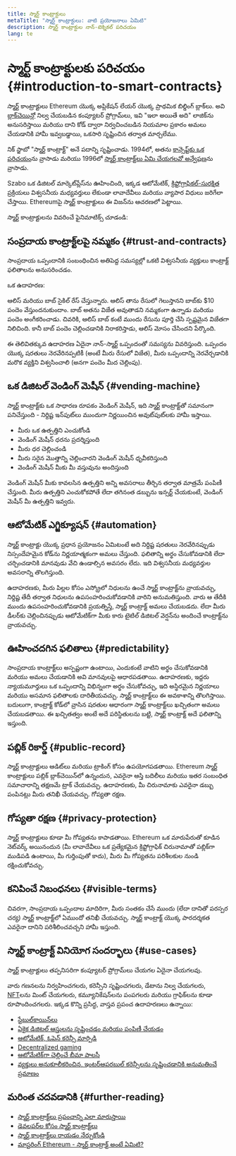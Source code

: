 ```yaml
---
title: స్మార్ట్ కాంట్రాక్టులు
metaTitle: "స్మార్ట్ కాంట్రాక్టులు: వాటి ప్రయోజనాలు ఏమిటి"
description: స్మార్ట్ కాంట్రాక్టుల నాన్-టెక్నికల్ పరిచయం
lang: te
---
```


# స్మార్ట్ కాంట్రాక్టులకు పరిచయం {#introduction-to-smart-contracts}

స్మార్ట్ కాంట్రాక్టులు Ethereum యొక్క అప్లికేషన్ లేయర్ యొక్క ప్రాథమిక బిల్డింగ్ బ్లాక్‌లు. అవి [బ్లాక్‌చెయిన్](/glossary/#blockchain)లో నిల్వ చేయబడిన కంప్యూటర్ ప్రోగ్రామ్‌లు, ఇవి "ఇలా అయితే అది" లాజిక్‌ను అనుసరిస్తాయి మరియు దాని కోడ్ ద్వారా నిర్వచించబడిన నియమాల ప్రకారం అమలు చేయడానికి హామీ ఇవ్వబడ్డాయి, ఒకసారి సృష్టించిన తర్వాత మార్చలేము.

నిక్ స్జాబో "స్మార్ట్ కాంట్రాక్ట్" అనే పదాన్ని సృష్టించాడు. 1994లో, అతను [కాన్సెప్ట్‌కు ఒక పరిచయం](https://www.fon.hum.uva.nl/rob/Courses/InformationInSpeech/CDROM/Literature/LOTwinterschool2006/szabo.best.vwh.net/smart.contracts.html)ను వ్రాసాడు మరియు 1996లో [స్మార్ట్ కాంట్రాక్ట్‌లు ఏమి చేయగలవో అన్వేషణ](https://www.fon.hum.uva.nl/rob/Courses/InformationInSpeech/CDROM/Literature/LOTwinterschool2006/szabo.best.vwh.net/smart_contracts_2.html)ను వ్రాసాడు.

Szabo ఒక డిజిటల్ మార్కెట్‌ప్లేస్‌ను ఊహించింది, ఇక్కడ ఆటోమేటిక్, [క్రిప్టోగ్రాఫికల్-సురక్షిత](/glossary/#cryptography) ప్రక్రియలు విశ్వసనీయ మధ్యవర్తులు లేకుండా లావాదేవీలు మరియు వ్యాపార విధులు జరిగేలా చేస్తాయి. Ethereumపై స్మార్ట్ కాంట్రాక్టులు ఈ విజన్‌ను ఆచరణలో పెట్టాయి.

స్మార్ట్ కాంట్రాక్టులను వివరించే ఫైనిమాటిక్స్ చూడండి:

<YouTube id="pWGLtjG-F5c" />

## సంప్రదాయ కాంట్రాక్ట్‌లపై నమ్మకం {#trust-and-contracts}

సాంప్రదాయ ఒప్పందానికి సంబంధించిన అతిపెద్ద సమస్యల్లో ఒకటి విశ్వసనీయ వ్యక్తులు కాంట్రాక్ట్ ఫలితాలను అనుసరించడం.

ఒక ఉదాహరణ:

ఆలిస్ మరియు బాబ్ సైకిల్ రేస్ చేస్తున్నారు. ఆలిస్ తాను రేసులో గెలుస్తానని బాబ్‌కు $10 పందెం వేస్తుందనుకుందాం. బాబ్ అతను విజేత అవుతాడని నమ్మకంగా ఉన్నాడు మరియు పందెం అంగీకరించాడు. చివరికి, ఆలిస్ బాబ్ కంటే ముందు రేసును పూర్తి చేసి స్పష్టమైన విజేతగా నిలిచింది. కానీ బాబ్ పందెం చెల్లించడానికి నిరాకరిస్తాడు, ఆలిస్ మోసం చేసిందని పేర్కొంది.

ఈ తెలివితక్కువ ఉదాహరణ ఏదైనా నాన్-స్మార్ట్ ఒప్పందంతో సమస్యను వివరిస్తుంది. ఒప్పందం యొక్క షరతులు నెరవేరినప్పటికీ (అంటే మీరు రేసులో విజేత), మీరు ఒప్పందాన్ని నెరవేర్చడానికి మరొక వ్యక్తిని విశ్వసించాలి (అనగా పందెం మీద చెల్లింపు).

## ఒక డిజిటల్ వెండింగ్ మెషీన్ {#vending-machine}

స్మార్ట్ కాంట్రాక్ట్‌కు ఒక సాధారణ రూపకం వెండింగ్ మెషీన్, ఇది స్మార్ట్ కాంట్రాక్ట్‌తో సమానంగా పనిచేస్తుంది - నిర్దిష్ట ఇన్‌పుట్‌లు ముందుగా నిర్ణయించిన అవుట్‌పుట్‌లకు హామీ ఇస్తాయి.

- మీరు ఒక ఉత్పత్తిని ఎంచుకోండి
- వెండింగ్ మెషీన్ ధరను ప్రదర్శిస్తుంది
- మీరు ధర చెల్లించండి
- మీరు సరైన మొత్తాన్ని చెల్లించారని వెండింగ్ మెషీన్ ధృవీకరిస్తుంది
- వెండింగ్ మెషీన్ మీకు మీ వస్తువును అందిస్తుంది

వెండింగ్ మెషీన్ మీకు కావలసిన ఉత్పత్తిని అన్ని అవసరాలు తీర్చిన తర్వాత మాత్రమే పంపిణీ చేస్తుంది. మీరు ఉత్పత్తిని ఎంచుకోకపోతే లేదా తగినంత డబ్బును ఇన్సర్ట్ చేయకుంటే, వెండింగ్ మెషీన్ మీ ఉత్పత్తిని ఇవ్వదు.

## ఆటోమేటిక్ ఎగ్జిక్యూషన్ {#automation}

స్మార్ట్ కాంట్రాక్టు యొక్క ప్రధాన ప్రయోజనం ఏమిటంటే అది నిర్దిష్ట షరతులు నెరవేరినప్పుడు నిస్సందేహమైన కోడ్‌ను నిర్ణయాత్మకంగా అమలు చేస్తుంది. ఫలితాన్ని అర్థం చేసుకోవడానికి లేదా చర్చించడానికి మానవుడు వేచి ఉండాల్సిన అవసరం లేదు. ఇది విశ్వసనీయ మధ్యవర్తుల అవసరాన్ని తొలగిస్తుంది.

ఉదాహరణకు, మీరు పిల్లల కోసం ఎస్క్రోలో నిధులను ఉంచే స్మార్ట్ కాంట్రాక్ట్‌ను వ్రాయవచ్చు, నిర్దిష్ట తేదీ తర్వాత నిధులను ఉపసంహరించుకోవడానికి వారిని అనుమతిస్తుంది. వారు ఆ తేదీకి ముందు ఉపసంహరించుకోవడానికి ప్రయత్నిస్తే, స్మార్ట్ కాంట్రాక్ట్‌ అమలు చేయబడదు. లేదా మీరు డీలర్‌కు చెల్లించినప్పుడు ఆటోమేటిక్‌గా మీకు కారు టైటిల్ డిజిటల్ వెర్షన్‌ను అందించే కాంట్రాక్ట్‌ను వ్రాయవచ్చు.

## ఊహించదగిన ఫలితాలు {#predictability}

సాంప్రదాయ కాంట్రాక్ట్‌లు అస్పష్టంగా ఉంటాయి, ఎందుకంటే వాటిని అర్థం చేసుకోవడానికి మరియు అమలు చేయడానికి అవి మానవులపై ఆధారపడతాయి. ఉదాహరణకు, ఇద్దరు న్యాయమూర్తులు ఒక ఒప్పందాన్ని విభిన్నంగా అర్థం చేసుకోవచ్చు, ఇది అస్థిరమైన నిర్ణయాలు మరియు అసమాన ఫలితాలకు దారితీయవచ్చు. స్మార్ట్ కాంట్రాక్ట్‌లు ఈ అవకాశాన్ని తొలగిస్తాయి. బదులుగా, కాంట్రాక్ట్ కోడ్‌లో వ్రాసిన షరతుల ఆధారంగా స్మార్ట్ కాంట్రాక్ట్‌లు ఖచ్చితంగా అమలు చేయబడతాయి. ఈ ఖచ్చితత్వం అంటే అదే పరిస్థితులను బట్టి, స్మార్ట్ కాంట్రాక్ట్‌ అదే ఫలితాన్ని ఇస్తుంది.

## పబ్లిక్ రికార్డ్ {#public-record}

స్మార్ట్ కాంట్రాక్టులు ఆడిట్‌లు మరియు ట్రాకింగ్ కోసం ఉపయోగపడతాయి. Ethereum స్మార్ట్ కాంట్రాక్టులు పబ్లిక్ బ్లాక్‌చెయిన్‌లో ఉన్నందున, ఎవరైనా ఆస్తి బదిలీలు మరియు ఇతర సంబంధిత సమాచారాన్ని తక్షణమే ట్రాక్ చేయవచ్చు. ఉదాహరణకు, మీ చిరునామాకు ఎవరైనా డబ్బు పంపినట్లు మీరు తనిఖీ చేయవచ్చు. గోప్యతా రక్షణ.

## గోప్యతా రక్షణ {#privacy-protection}

స్మార్ట్ కాంట్రాక్టులు కూడా మీ గోప్యతను కాపాడతాయి. Ethereum ఒక మారుపేరుతో కూడిన నెట్‌వర్క్ అయినందున (మీ లావాదేవీలు ఒక ప్రత్యేకమైన క్రిప్టోగ్రాఫిక్ చిరునామాతో పబ్లిక్‌గా ముడిపడి ఉంటాయి, మీ గుర్తింపుతో కాదు), మీరు మీ గోప్యతను పరిశీలకుల నుండి రక్షించుకోవచ్చు.

## కనిపించే నిబంధనలు {#visible-terms}

చివరగా, సాంప్రదాయ ఒప్పందాల మాదిరిగా, మీరు సంతకం చేసే ముందు (లేదా దానితో పరస్పర చర్య) స్మార్ట్ కాంట్రాక్ట్‌లో ఏముందో తనిఖీ చేయవచ్చు. స్మార్ట్ కాంట్రాక్ట్ యొక్క పారదర్శకత ఎవరైనా దానిని పరిశీలించవచ్చని హామీ ఇస్తుంది.

## స్మార్ట్ కాంట్రాక్ట్ వినియోగ సందర్భాలు {#use-cases}

స్మార్ట్ కాంట్రాక్టులు తప్పనిసరిగా కంప్యూటర్ ప్రోగ్రామ్‌లు చేయగల ఏదైనా చేయగలవు.

వారు గణనలను నిర్వహించగలరు, కరెన్సీని సృష్టించగలరు, డేటాను నిల్వ చేయగలరు, [NFT](/glossary/#nft)లను మింట్ చేయగలరు, కమ్యూనికేషన్‌లను పంపగలరు మరియు గ్రాఫిక్‌లను కూడా రూపొందించగలరు. ఇక్కడ కొన్ని ప్రసిద్ధ, వాస్తవ ప్రపంచ ఉదాహరణలు ఉన్నాయి:

- [స్టేబుల్‌కాయిన్‌లు](/stablecoins/)
- [ఏకైక డిజిటల్ ఆస్తులను సృష్టించడం మరియు పంపిణీ చేయడం](/nft/)
- [ఆటోమేటిక్, ఓపెన్ కరెన్సీ మార్పిడి](/get-eth/#dex)
- [Decentralized gaming](/apps/?category=gaming#explore)
- [ఆటోమేటిక్‌గా చెల్లించే బీమా పాలసీ](https://etherisc.com/)
- [వ్యక్తులు అనుకూలీకరించిన, ఇంటర్‌ఆపరబుల్ కరెన్సీలను సృష్టించడానికి అనుమతించే ప్రమాణం](/developers/docs/standards/tokens/)

## మరింత చదవడానికి {#further-reading}

- [స్మార్ట్ కాంట్రాక్ట్‌లు ప్రపంచాన్ని ఎలా మారుస్తాయి](https://www.youtube.com/watch?v=pA6CGuXEKtQ)
- [డెవలపర్‌ల కోసం స్మార్ట్ కాంట్రాక్ట్‌లు](/developers/docs/smart-contracts/)
- [స్మార్ట్ కాంట్రాక్ట్‌లు రాయడం నేర్చుకోండి](/developers/learning-tools/)
- [మాస్టరింగ్ Ethereum - స్మార్ట్ కాంట్రాక్ట్ అంటే ఏమిటి?](https://github.com/ethereumbook/ethereumbook/blob/develop/07smart-contracts-solidity.asciidoc#what-is-a-smart-contract)
